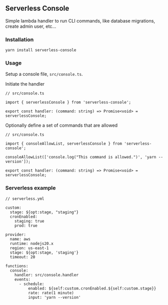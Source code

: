 ## Serverless Console

Simple lambda handler to run CLI commands, like database migrations, create admin user, etc...

### Installation

`yarn install serverless-console`

### Usage

Setup a console file, `src/console.ts`.

Initiate the handler

```
// src/console.ts

import { serverlessConsole } from 'serverless-console';

export const handler: (command: string) => Promise<void> = serverlessConsole;
```

Optionally define a set of commands that are allowed

```
// src/console.ts

import { consoleAllowList, serverlessConsole } from 'serverless-console';

consoleAllowList(['console.log("This command is allowed.")', 'yarn --version']);

export const handler: (command: string) => Promise<void> = serverlessConsole;
```

### Serverless example

```
// serverless.yml

custom:
  stage: ${opt:stage, "staging"}
  cronEnabled:
    staging: true
    prod: true

provider:
  name: aws
  runtime: nodejs20.x
  region: us-east-1
  stage: ${opt:stage, 'staging'}
  timeout: 20
 
functions:
  console:
    handler: src/console.handler
    events:
      - schedule:
          enabled: ${self:custom.cronEnabled.${self:custom.stage}}
          rate: rate(1 minute)
          input: 'yarn --version'
```


